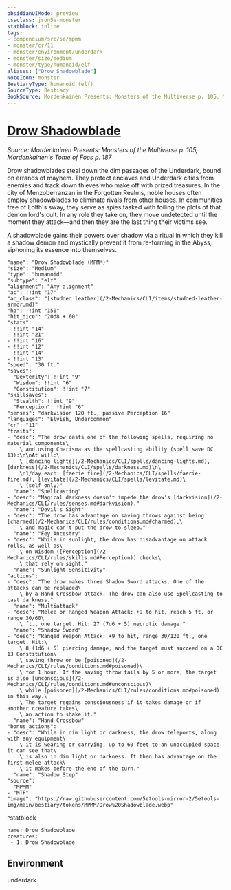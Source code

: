 ```yaml
---
obsidianUIMode: preview
cssclass: json5e-monster
statblock: inline
tags:
- compendium/src/5e/mpmm
- monster/cr/11
- monster/environment/underdark
- monster/size/medium
- monster/type/humanoid/elf
aliases: ["Drow Shadowblade"]
NoteIcon: monster
BestiaryType: humanoid (elf)
SourceType: Bestiary
BookSource: Mordenkainen Presents: Monsters of the Multiverse p. 105, Mordenkainen's Tome of Foes p. 187
---
```

# [Drow Shadowblade](2-Mechanics\CLI\bestiary\humanoid/drow-shadowblade-mpmm.md)
*Source: Mordenkainen Presents: Monsters of the Multiverse p. 105, Mordenkainen's Tome of Foes p. 187*  

Drow shadowblades steal down the dim passages of the Underdark, bound on errands of mayhem. They protect enclaves and Underdark cities from enemies and track down thieves who make off with prized treasures. In the city of Menzoberranzan in the Forgotten Realms, noble houses often employ shadowblades to eliminate rivals from other houses. In communities free of Lolth's sway, they serve as spies tasked with foiling the plots of that demon lord's cult. In any role they take on, they move undetected until the moment they attack—and then they are the last thing their victims see.

A shadowblade gains their powers over shadow via a ritual in which they kill a shadow demon and mystically prevent it from re-forming in the Abyss, siphoning its essence into themselves.

```statblock
"name": "Drow Shadowblade (MPMM)"
"size": "Medium"
"type": "humanoid"
"subtype": "elf"
"alignment": "Any alignment"
"ac": !!int "17"
"ac_class": "[studded leather](/2-Mechanics/CLI/items/studded-leather-armor.md)"
"hp": !!int "150"
"hit_dice": "20d8 + 60"
"stats":
- !!int "14"
- !!int "21"
- !!int "16"
- !!int "12"
- !!int "14"
- !!int "13"
"speed": "30 ft."
"saves":
  "Dexterity": !!int "9"
  "Wisdom": !!int "6"
  "Constitution": !!int "7"
"skillsaves":
  "Stealth": !!int "9"
  "Perception": !!int "6"
"senses": "darkvision 120 ft., passive Perception 16"
"languages": "Elvish, Undercommon"
"cr": "11"
"traits":
- "desc": "The drow casts one of the following spells, requiring no material components\
    \ and using Charisma as the spellcasting ability (spell save DC 13):\n\nAt will:\
    \ [dancing lights](/2-Mechanics/CLI/spells/dancing-lights.md), [darkness](/2-Mechanics/CLI/spells/darkness.md)\n\
    \n1/day each: [faerie fire](/2-Mechanics/CLI/spells/faerie-fire.md), [levitate](/2-Mechanics/CLI/spells/levitate.md)\
    \ (self only)"
  "name": "Spellcasting"
- "desc": "Magical darkness doesn't impede the drow's [darkvision](/2-Mechanics/CLI/rules/senses.md#darkvision)."
  "name": "Devil's Sight"
- "desc": "The drow has advantage on saving throws against being [charmed](/2-Mechanics/CLI/rules/conditions.md#charmed),\
    \ and magic can't put the drow to sleep."
  "name": "Fey Ancestry"
- "desc": "While in sunlight, the drow has disadvantage on attack rolls, as well as\
    \ on Wisdom ([Perception](/2-Mechanics/CLI/rules/skills.md#Perception)) checks\
    \ that rely on sight."
  "name": "Sunlight Sensitivity"
"actions":
- "desc": "The drow makes three Shadow Sword attacks. One of the attacks can be replaced\
    \ by a Hand Crossbow attack. The drow can also use Spellcasting to cast darkness."
  "name": "Multiattack"
- "desc": "Melee or Ranged Weapon Attack: +9 to hit, reach 5 ft. or range 30/60\
    \ ft., one target. Hit: 27 (7d6 + 5) necrotic damage."
  "name": "Shadow Sword"
- "desc": "Ranged Weapon Attack: +9 to hit, range 30/120 ft., one target. Hit:\
    \ 8 (1d6 + 5) piercing damage, and the target must succeed on a DC 13 Constitution\
    \ saving throw or be [poisoned](/2-Mechanics/CLI/rules/conditions.md#poisoned)\
    \ for 1 hour. If the saving throw fails by 5 or more, the target is also [unconscious](/2-Mechanics/CLI/rules/conditions.md#unconscious)\
    \ while [poisoned](/2-Mechanics/CLI/rules/conditions.md#poisoned) in this way.\
    \ The target regains consciousness if it takes damage or if another creature takes\
    \ an action to shake it."
  "name": "Hand Crossbow"
"bonus_actions":
- "desc": "While in dim light or darkness, the drow teleports, along with any equipment\
    \ it is wearing or carrying, up to 60 feet to an unoccupied space it can see that\
    \ is also in dim light or darkness. It then has advantage on the first melee attack\
    \ it makes before the end of the turn."
  "name": "Shadow Step"
"source":
- "MPMM"
- "MTF"
"image": "https://raw.githubusercontent.com/5etools-mirror-2/5etools-img/main/bestiary/tokens/MPMM/Drow%20Shadowblade.webp"
```
^statblock

```encounter-table
name: Drow Shadowblade
creatures:
 - 1: Drow Shadowblade
```

## Environment

underdark